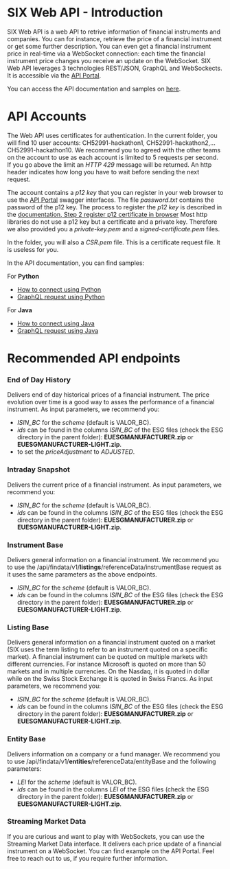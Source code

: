 # SIX Web API - Introduction

SIX Web API is a web API to retrive information of financial instruments and companies. You can for instance, retrieve the price of a financial instrument or get some further description. You can even get a financial instrument price in real-time via a WebSocket connection: each time the financial instrument price changes you receive an update on the WebSocket.
SIX Web API leverages 3 technologies REST/JSON, GraphQL and WebSockects. It is accessible via the [API Portal](https://web.apiportal.six-group.com/portal/bfi/home).

You can access the API documentation and samples on [here](https://web.apiportal.six-group.com/portal/bfi/documentation).

# API Accounts
The Web API uses certificates for authentication. In the current folder, you will find 10 user accounts: CH52991-hackathon1, CH52991-hackathon2,... CH52991-hackathon10. We recommend you to agreed with the other teams on the account to use as each account is limited to 5 requests per second. If you go above the limit an *HTTP 429* message will be returned. An http header indicates how long you have to wait before sending the next request.

The account contains a *p12 key* that you can register in your web browser to use the [API Portal](https://web.apiportal.six-group.com/portal/bfi/home) swagger interfaces. The file *password.txt* contains the password of the p12 key. The process to register the *p12 key* is described in the [documentation, Step 2 register p12 certificate in browser](https://web.apiportal.six-group.com/portal/bfi/documentation#request-in-portal)
Most http libraries do not use a p12 key but a certificate and a private key. Therefore we also provided you a *private-key.pem* and a *signed-certificate.pem* files.

In the folder, you will also a *CSR.pem* file. This is a certificate request file. It is useless for you.

In the API documentation, you can find samples:

For **Python**
- [How to connect using Python](https://web.apiportal.six-group.com/portal/bfi/documentation#how-to-connect-using-python)
- [GraphQL request using Python](https://web.apiportal.six-group.com/portal/bfi/documentation#graphql-request-in-python)

For **Java**
- [How to connect using Java](https://web.apiportal.six-group.com/portal/bfi/documentation#how-to-connect-using-java)
- [GraphQL request using Java](https://web.apiportal.six-group.com/portal/bfi/documentation#graphql-request-in-java)

# Recommended API endpoints 

### End of Day History
Delivers end of day historical prices of a financial instrument. The price evolution over time is a good way to asses the performance of a financial instrument.
As input parameters, we recommend you:
- *ISIN_BC* for the *scheme* (default is VALOR_BC).
- *ids* can be found in the columns *ISIN_BC* of the ESG files (check the ESG directory in the parent folder): **EUESGMANUFACTURER.zip** or **EUESGMANUFACTURER-LIGHT.zip**.
- to set the *priceAdjustment* to *ADJUSTED*.

### Intraday Snapshot
Delivers the current price of a financial instrument.
As input parameters, we recommend you:
- *ISIN_BC* for the *scheme* (default is VALOR_BC).
- *ids* can be found in the columns *ISIN_BC* of the ESG files (check the ESG directory in the parent folder): **EUESGMANUFACTURER.zip** or **EUESGMANUFACTURER-LIGHT.zip**.

### Instrument Base
Delivers general information on a financial instrument.
We recommend you to use the /api/findata/v1/**listings**/referenceData/instrumentBase request as it uses the same parameters as the above endpoints.
- *ISIN_BC* for the *scheme* (default is VALOR_BC).
- *ids* can be found in the columns *ISIN_BC* of the ESG files (check the ESG directory in the parent folder): **EUESGMANUFACTURER.zip** or **EUESGMANUFACTURER-LIGHT.zip**.

### Listing Base
Delivers general information on a financial instrument quoted on a market (SIX uses the term listing to refer to an instrument quoted on a specific market). A financial instrument can be quoted on multiple markets with different currencies. For instance Microsoft is quoted on more than 50 markets and in multiple currencies. On the Nasdaq, it is quoted in dollar while on the Swiss Stock Exchange it is quoted in Swiss Francs.
As input parameters, we recommend you:
- *ISIN_BC* for the *scheme* (default is VALOR_BC).
- *ids* can be found in the columns *ISIN_BC* of the ESG files (check the ESG directory in the parent folder): **EUESGMANUFACTURER.zip** or **EUESGMANUFACTURER-LIGHT.zip**.

### Entity Base
Delivers information on a company or a fund manager. 
We recommend you to use /api/findata/v1/**entities**/referenceData/entityBase and the following parameters:
- *LEI* for the *scheme* (default is VALOR_BC).
- *ids* can be found in the columns *LEI* of the ESG files (check the ESG directory in the parent folder): **EUESGMANUFACTURER.zip** or **EUESGMANUFACTURER-LIGHT.zip**.

### Streaming Market Data
If you are curious and want to play with WebSockets, you can use the Streaming Market Data interface. It delivers each price update of a financial instrument on a WebSocket.
You can find example on the API Portal. Feel free to reach out to us, if you require further information.
